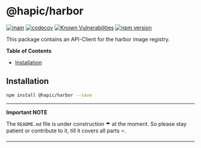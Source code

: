 # @hapic/harbor

[![main](https://github.com/Tada5hi/hapic/actions/workflows/main.yml/badge.svg)](https://github.com/Tada5hi/hapic/actions/workflows/main.yml)
[![codecov](https://codecov.io/gh/Tada5hi/hapic/branch/main/graph/badge.svg?token=ZUJ8F5TTSX)](https://codecov.io/gh/Tada5hi/hapic)
[![Known Vulnerabilities](https://snyk.io/test/github/Tada5hi/hapic/badge.svg)](https://snyk.io/test/github/Tada5hi/hapic)
[![npm version](https://badge.fury.io/js/@hapic%2Fharbor.svg)](https://badge.fury.io/js/@hapic%2Fharbor)

This package contains an API-Client for the harbor image registry.

**Table of Contents**

- [Installation](#installation)

## Installation

```bash
npm install @hapic/harbor --save
```

---
**Important NOTE**

The `README.md` file is under construction ☂ at the moment.
So please stay patient or contribute to it, till it covers all parts ⭐.

---
